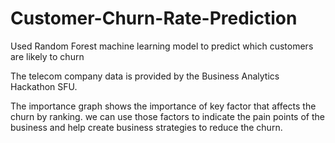# Customer-Churn-Rate-Prediction
Used Random Forest machine learning model to predict which customers are likely to churn

The telecom company data is provided by the Business Analytics Hackathon SFU.

The importance graph shows the importance of key factor that affects the churn by ranking.
we can use those factors to indicate the pain points of the business and help create business strategies to reduce the churn.
